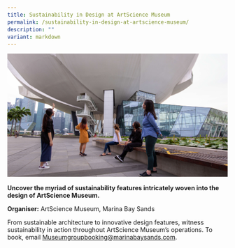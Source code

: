 ```yaml
---
title: Sustainability in Design at ArtScience Museum
permalink: /sustainability-in-design-at-artscience-museum/
description: ""
variant: markdown
---
```

![](/images/Tours/mbs_sid.jpg)

**Uncover the myriad of sustainability features intricately woven into the design of ArtScience Museum.**

**Organiser:** ArtScience Museum, Marina Bay Sands

From sustainable architecture to innovative design features, witness sustainability in action throughout ArtScience Museum’s operations. To book, email Museumgroupbooking@marinabaysands.com.

<style>
	.btn-link {
		display: inline-block;
	}
	a.btn-link[target="_blank"]:after {
	display: none;
}
	.btn-link > img {
		width: 100%;
	}
</style>